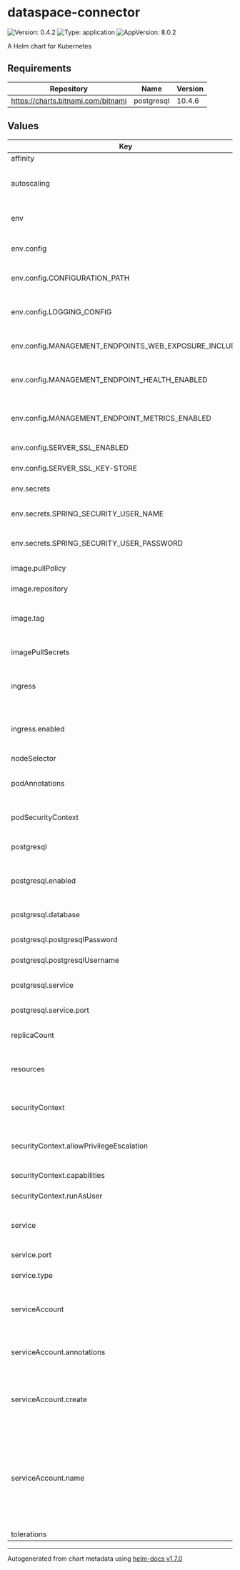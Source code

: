 # dataspace-connector

![Version: 0.4.2](https://img.shields.io/badge/Version-0.4.0-informational?style=flat-square) ![Type: application](https://img.shields.io/badge/Type-application-informational?style=flat-square) ![AppVersion: 8.0.2](https://img.shields.io/badge/AppVersion-8.0.0-informational?style=flat-square)

A Helm chart for Kubernetes

## Requirements

| Repository | Name | Version |
|------------|------|---------|
| https://charts.bitnami.com/bitnami | postgresql | 10.4.6 |

## Values

| Key | Type | Default                                                                                                                                                                                                                                                                                                                                                                                                                                                                                                                                                                                                                                              | Description |
|-----|------|------------------------------------------------------------------------------------------------------------------------------------------------------------------------------------------------------------------------------------------------------------------------------------------------------------------------------------------------------------------------------------------------------------------------------------------------------------------------------------------------------------------------------------------------------------------------------------------------------------------------------------------------------|-------------|
| affinity | object | `{}`                                                                                                                                                                                                                                                                                                                                                                                                                                                                                                                                                                                                                                                 |  |
| autoscaling | object | `{"enabled":false,"maxReplicas":100,"minReplicas":1,"targetCPUUtilizationPercentage":80}`                                                                                                                                                                                                                                                                                                                                                                                                                                                                                                                                                            | Connector horizontal autoscaling settings |
| env | object | `{"config":{"CONFIGURATION_PATH":"/etc/dataspace-connector/config.json","LOGGING_CONFIG":"file:///etc/dataspace-connector/log4j2.xml","MANAGEMENT_ENDPOINTS_WEB_EXPOSURE_INCLUDE":"metrics,health","MANAGEMENT_ENDPOINT_HEALTH_ENABLED":"true","MANAGEMENT_ENDPOINT_METRICS_ENABLED":"true","SERVER_SSL_ENABLED":"false","SERVER_SSL_KEY-STORE":"/var/run/certs/keystore.p12"},"flyway":{"SPRING_FLYWAY_BASELINE-ON-MIGRATE":"false","SPRING_FLYWAY_BASELINE-VERSION":"7.0.0","SPRING_FLYWAY_ENABLED":"false","SPRING_JPA_HIBERNATE_DDL-AUTO":"update"},"secrets":{"SPRING_SECURITY_USER_NAME":"admin","SPRING_SECURITY_USER_PASSWORD":"password"}}` | Connector properties |
| env.config | object | `{"CONFIGURATION_PATH":"/etc/dataspace-connector/config.json","LOGGING_CONFIG":"file:///etc/dataspace-connector/log4j2.xml","MANAGEMENT_ENDPOINTS_WEB_EXPOSURE_INCLUDE":"metrics,health","MANAGEMENT_ENDPOINT_HEALTH_ENABLED":"true","MANAGEMENT_ENDPOINT_METRICS_ENABLED":"true","SERVER_SSL_ENABLED":"false","SERVER_SSL_KEY-STORE":"/var/run/certs/keystore.p12"}`                                                                                                                                                                                                                                                                                | Connector environment variables |
| env.config.CONFIGURATION_PATH | string | `"/etc/dataspace-connector/config.json"`                                                                                                                                                                                                                                                                                                                                                                                                                                                                                                                                                                                                             | Path to the connector configuration |
| env.config.LOGGING_CONFIG | string | `"file:///etc/dataspace-connector/log4j2.xml"`                                                                                                                                                                                                                                                                                                                                                                                                                                                                                                                                                                                                       | Connector logging configuration location |
| env.config.MANAGEMENT_ENDPOINTS_WEB_EXPOSURE_INCLUDE | string | `"metrics,health"`                                                                                                                                                                                                                                                                                                                                                                                                                                                                                                                                                                                                                                   | Actuactor endpoints to expose |
| env.config.MANAGEMENT_ENDPOINT_HEALTH_ENABLED | string | `"true"`                                                                                                                                                                                                                                                                                                                                                                                                                                                                                                                                                                                                                                             | Whether to enable health actuactor |
| env.config.MANAGEMENT_ENDPOINT_METRICS_ENABLED | string | `"true"`                                                                                                                                                                                                                                                                                                                                                                                                                                                                                                                                                                                                                                             | Whether to enable metrics actuactor |
| env.config.SERVER_SSL_ENABLED | string | `"false"`                                                                                                                                                                                                                                                                                                                                                                                                                                                                                                                                                                                                                                            | Whether TLS is enabled |
| env.config.SERVER_SSL_KEY-STORE | string | `"/var/run/certs/keystore.p12"`                                                                                                                                                                                                                                                                                                                                                                                                                                                                                                                                                                                                                      | SSL keystore location |
| env.secrets | object | `{"SPRING_SECURITY_USER_NAME":"admin","SPRING_SECURITY_USER_PASSWORD":"password"}`                                                                                                                                                                                                                                                                                                                                                                                                                                                                                                                                                                   | Connector secrets |
| env.secrets.SPRING_SECURITY_USER_NAME | string | `"admin"`                                                                                                                                                                                                                                                                                                                                                                                                                                                                                                                                                                                                                                            | Connector admin username |
| env.secrets.SPRING_SECURITY_USER_PASSWORD | string | `"password"`                                                                                                                                                                                                                                                                                                                                                                                                                                                                                                                                                                                                                                         | Connector admin password |
| image.pullPolicy | string | `"Always"`                                                                                                                                                                                                                                                                                                                                                                                                                                                                                                                                                                                                                                           | Image pull policy |
| image.repository | string | `"ghcr.io/international-data-spaces-association/dataspace-connector"`                                                                                                                                                                                                                                                                                                                                                                                                                                                                                                                                                                                | Connector image name |
| image.tag | string | `""`                                                                                                                                                                                                                                                                                                                                                                                                                                                                                                                                                                                                                                                 | Connector version without the "v" |
| imagePullSecrets | list | `[]`                                                                                                                                                                                                                                                                                                                                                                                                                                                                                                                                                                                                                                                 | Secrets for pulling images |
| ingress | object | `{"annotations":null,"className":"","enabled":false,"hosts":[{"host":"localhost","paths":[{"path":"/","pathType":"Prefix"}]}],"tls":[{"hosts":["localhost"],"secretName":"testsecret-tls"}]}`                                                                                                                                                                                                                                                                                                                                                                                                                                                        | Connector kubernetes ingress settings |
| ingress.enabled | bool | `false`                                                                                                                                                                                                                                                                                                                                                                                                                                                                                                                                                                                                                                              | Whether to enable ingress for the connector |
| nodeSelector | object | `{}`                                                                                                                                                                                                                                                                                                                                                                                                                                                                                                                                                                                                                                                 |  |
| podAnnotations | object | `{}`                                                                                                                                                                                                                                                                                                                                                                                                                                                                                                                                                                                                                                                 | Annotation for the deployed pods |
| podSecurityContext | object | `{"seccompProfile":{"type":RuntimeDefault}}`                                                                                                                                                                                                                                                                                                                                                                                                                                                                                                                                                                                                                       | Security context for the pods |
| postgresql | object | `{"enabled":true,"database":"test","postgresqlPassword":"username","postgresqlUsername":"password","service":{"port":"5432"}}`                                                                                                                                                                                                                                                                                                                                                                                                                                                                                                             | Persistent database properties |
| postgresql.enabled | bool | `true`                                                                                                                                                                                                                                                                                                                                                                                                                                                                                                                                                                                                                                               | Whether to use a postgresql backend |
| postgresql.database | string | `"test"`                                                                                                                                                                                                                                                                                                                                                                                                                                                                                                                                                                                                                                             | Postgresql database name |
| postgresql.postgresqlPassword | string | `"username"`                                                                                                                                                                                                                                                                                                                                                                                                                                                                                                                                                                                                                                         | Postgresql password |
| postgresql.postgresqlUsername | string | `"password"`                                                                                                                                                                                                                                                                                                                                                                                                                                                                                                                                                                                                                                         | Postgresql username |
| postgresql.service | object | `{"port":"5432"}`                                                                                                                                                                                                                                                                                                                                                                                                                                                                                                                                                                                                                                    | Kubernetes postgresql service |
| postgresql.service.port | string | `"5432"`                                                                                                                                                                                                                                                                                                                                                                                                                                                                                                                                                                                                                                             | Postgresql service port |
| replicaCount | int | `1`                                                                                                                                                                                                                                                                                                                                                                                                                                                                                                                                                                                                                                                  | Number of connector instances |
| resources | object | `{"limits":{"cpu":"8","memory":"4Gi"},"requests":{"cpu":"250m","memory":"1Gi"}}`                                                                                                                                                                                                                                                                                                                                                                                                                                                                                                                                                                     | Connector kubernetes resource settings |
| securityContext | object | `{"allowPrivilegeEscalation":false,"capabilities":{"drop":["ALL"]},"runAsUser":65532}`                                                                                                                                                                                                                                                                                                                                                                                                                                                                                                                                                               | Security context applied to the pods |
| securityContext.allowPrivilegeEscalation | bool | `false`                                                                                                                                                                                                                                                                                                                                                                                                                                                                                                                                                                                                                                              | Whether to allow privilege escalations |
| securityContext.capabilities | object | `{"drop":["ALL"]}`                                                                                                                                                                                                                                                                                                                                                                                                                                                                                                                                                                                                                                   | Capabilities of the pods |
| securityContext.runAsUser | int | `65532`                                                                                                                                                                                                                                                                                                                                                                                                                                                                                                                                                                                                                                              | User running the pods |
| service | object | `{"port":80,"type":"ClusterIP"}`                                                                                                                                                                                                                                                                                                                                                                                                                                                                                                                                                                                                                     | Kubernetes connector service settings |
| service.port | int | `80`                                                                                                                                                                                                                                                                                                                                                                                                                                                                                                                                                                                                                                                 | Connector service port |
| service.type | string | `"ClusterIP"`                                                                                                                                                                                                                                                                                                                                                                                                                                                                                                                                                                                                                                        | Connector service type |
| serviceAccount | object | `{"annotations":{},"create":true,"name":null}`                                                                                                                                                                                                                                                                                                                                                                                                                                                                                                                                                                                                       | Kubernetes service account for the connector |
| serviceAccount.annotations | object | `{}`                                                                                                                                                                                                                                                                                                                                                                                                                                                                                                                                                                                                                                                 | Annotations to add to the service account |
| serviceAccount.create | bool | `true`                                                                                                                                                                                                                                                                                                                                                                                                                                                                                                                                                                                                                                               | Specifies whether a service account should be created |
| serviceAccount.name | string | `nil`                                                                                                                                                                                                                                                                                                                                                                                                                                                                                                                                                                                                                                                | The name of the service account to use. If not set and create is true, a name is generated using the fullname template |
| tolerations | list | `[]`                                                                                                                                                                                                                                                                                                                                                                                                                                                                                                                                                                                                                                                 |  |

----------------------------------------------
Autogenerated from chart metadata using [helm-docs v1.7.0](https://github.com/norwoodj/helm-docs/releases/v1.7.0)
